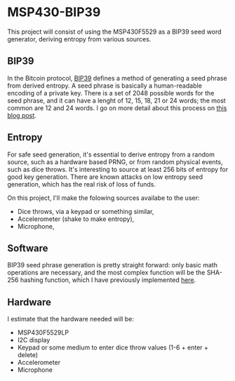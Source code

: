 # MSP430-BIP39
This project will consist of using the MSP430F5529 as a BIP39 seed word generator, deriving entropy from various sources.

## BIP39
In the Bitcoin protocol, [BIP39](https://github.com/bitcoin/bips/blob/master/bip-0039.mediawiki) defines a method of generating a seed phrase from derived entropy.
A seed phrase is basically a human-readable encoding of a private key. There is a set of 2048 possible words for the seed phrase, and it can have a lenght of 12, 15, 18, 21 or 24 words;
the most common are 12 and 24 words. I go on more detail about this process on [this blog post](https://luisschwab.net/blog/from-dice-to-address/).

## Entropy
For safe seed generation, it's essential to derive entropy from a random source, such as a hardware based PRNG, or from random physical events, such as dice throws.
It's interesting to source at least 256 bits of entropy for good key generation. There are known attacks on low entropy seed generation, which has the real risk of loss
of funds.

On this project, I'll make the folowing sources availabe to the user:
- Dice throws, via a keypad or something similar,
- Accelerometer (shake to make entropy),
- Microphone,

## Software
BIP39 seed phrase generation is pretty straight forward: only basic math operations are necessary, and the most complex function will be the SHA-256 
hashing function, which I have previously implemented [here](https://github.com/luisschwab/sha256.c).

## Hardware
I estimate that the hardware needed will be:
- MSP430F5529LP
- I2C display
- Keypad or some medium to enter dice throw values (1-6 + enter + delete)
- Accelerometer
- Microphone
